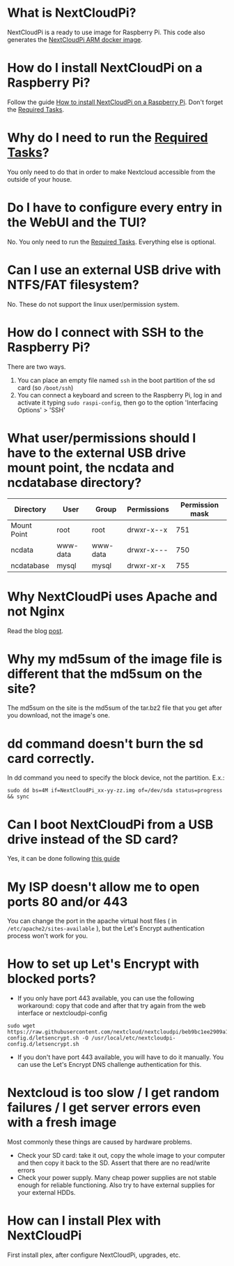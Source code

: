 # What is NextCloudPi?

NextCloudPi is a ready to use image for Raspberry Pi.
This code also generates the [NextCloudPi ARM docker image](https://hub.docker.com/r/ownyourbits/nextcloudpi/).

# How do I install NextCloudPi on a Raspberry Pi?

Follow the guide [How to install NextCloudPi on a Raspberry Pi](https://github.com/nextcloud/nextcloudpi/wiki/How-to-install-NextCloudPi-on-a-Raspberry-Pi). Don't forget the [Required Tasks](https://github.com/nextcloud/nextcloudpi/wiki/Required-Tasks-for-NextCloudPi).

# Why do I need to run the [Required Tasks](https://github.com/nextcloud/nextcloudpi/wiki/Required-Tasks-for-NextCloudPi)?

You only need to do that in order to make Nextcloud accessible from the outside of your house.

# Do I have to configure every entry in the WebUI and the TUI?

No. You only need to run the [Required Tasks](https://github.com/nextcloud/nextcloudpi/wiki/Required-Tasks-for-NextCloudPi). Everything else is optional.

# Can I use an external USB drive with NTFS/FAT filesystem?

No. These do not support the linux user/permission system.

# How do I connect with SSH to the Raspberry Pi?

There are two ways.

1. You can place an empty file named `ssh` in the boot partition of the sd card (so `/boot/ssh`)
2. You can connect a keyboard and screen to the Raspberry Pi, log in and activate it typing `sudo raspi-config`, then go to the option 'Interfacing Options' > 'SSH'

# What user/permissions should I have to the external USB drive mount point, the ncdata and ncdatabase directory?

| Directory | User | Group | Permissions | Permission mask |
|---|---|---|---|---|
| Mount Point | root | root | drwxr-x--x | 751 |
| ncdata | www-data | www-data | drwxr-x--- | 750 |
| ncdatabase | mysql | mysql | drwxr-xr-x | 755 |

# Why NextCloudPi uses Apache and not Nginx

Read the blog [post](https://ownyourbits.com/2017/06/12/why-nextcloudpi-uses-apache-and-not-nginx/).

# Why my md5sum of the image file is different that the md5sum on the site?

The md5sum on the site is the md5sum of the tar.bz2 file that you get after you download, not the image's one.

# dd command doesn't burn the sd card correctly.

In dd command you need to specify the block device, not the partition. E.x.:

```
sudo dd bs=4M if=NextCloudPi_xx-yy-zz.img of=/dev/sda status=progress && sync
```
# Can I boot NextCloudPi from a USB drive instead of the SD card?

Yes, it can be done following [this guide](https://www.raspberrypi.org/documentation/hardware/raspberrypi/bootmodes/msd.md)

# My ISP doesn't allow me to open ports 80 and/or 443

You can change the port in the apache virtual host files ( in `/etc/apache2/sites-available` ), but the Let's Encrypt authentication process won't work for you.

# How to set up Let's Encrypt with blocked ports?

 - If you only have port 443 available, you can use the following workaround: copy that code and after that try again from the web interface or nextcloudpi-config

```
sudo wget https://raw.githubusercontent.com/nextcloud/nextcloudpi/beb9bc1ee2909a1ab6bfde7398ddf19a50d02478/etc/nextcloudpi-config.d/letsencrypt.sh -O /usr/local/etc/nextcloudpi-config.d/letsencrypt.sh
```

- If you don't have port 443 available, you will have to do it manually. You can use the Let's Encrypt DNS challenge authentication for this.

# Nextcloud is too slow / I get random failures / I get server errors even with a fresh image

Most commonly these things are caused by hardware problems.

 - Check your SD card: take it out, copy the whole image to your computer and then copy it back to the SD. Assert that there are no read/write errors
 - Check your power supply. Many cheap power supplies are not stable enough for reliable functioning. Also try to have external supplies for your external HDDs.

# How can I install Plex with NextCloudPi

First install plex, after configure NextCloudPi, upgrades, etc.

